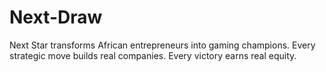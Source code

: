 # Next-Draw
Next Star transforms African entrepreneurs into gaming champions. Every strategic move builds real companies. Every victory earns real equity.
